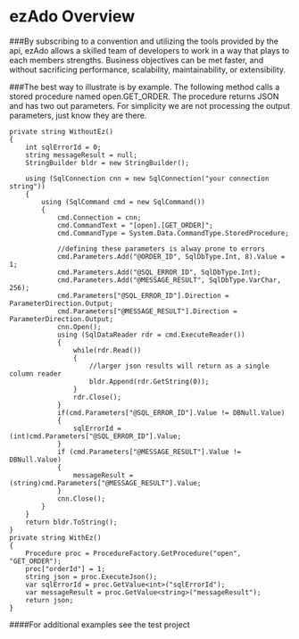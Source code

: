 # ezAdo Overview

###By subscribing to a convention and utilizing the tools provided by the api, ezAdo allows a skilled team of developers to work in a way that plays to each members strengths.  Business objectives can be met faster, and without sacrificing performance, scalability, maintainability, or extensibility.

###The best way to illustrate is by example.  The following method calls a stored procedure named open.GET_ORDER.  The procedure returns JSON and has two out parameters.  For simplicity we are not processing the output parameters, just know they are there.

```
private string WithoutEz()
{
    int sqlErrorId = 0;
    string messageResult = null;
    StringBuilder bldr = new StringBuilder();

    using (SqlConnection cnn = new SqlConnection("your connection string"))
    {
        using (SqlCommand cmd = new SqlCommand())
        {
            cmd.Connection = cnn;
            cmd.CommandText = "[open].[GET_ORDER]";
            cmd.CommandType = System.Data.CommandType.StoredProcedure;

            //defining these parameters is alway prone to errors 
            cmd.Parameters.Add("@ORDER_ID", SqlDbType.Int, 8).Value = 1;
            cmd.Parameters.Add("@SQL_ERROR_ID", SqlDbType.Int);
            cmd.Parameters.Add("@MESSAGE_RESULT", SqlDbType.VarChar, 256);
            cmd.Parameters["@SQL_ERROR_ID"].Direction = ParameterDirection.Output;
            cmd.Parameters["@MESSAGE_RESULT"].Direction = ParameterDirection.Output;
            cnn.Open();
            using (SqlDataReader rdr = cmd.ExecuteReader())
            {
                while(rdr.Read())
                {
                    //larger json results will return as a single column reader
                    bldr.Append(rdr.GetString(0));
                }
                rdr.Close();
            }
            if(cmd.Parameters["@SQL_ERROR_ID"].Value != DBNull.Value)
            {
                sqlErrorId = (int)cmd.Parameters["@SQL_ERROR_ID"].Value;
            }
            if (cmd.Parameters["@MESSAGE_RESULT"].Value != DBNull.Value)
            {
                messageResult = (string)cmd.Parameters["@MESSAGE_RESULT"].Value;
            }
            cnn.Close();
        }
    }
    return bldr.ToString();
}
private string WithEz()
{
    Procedure proc = ProcedureFactory.GetProcedure("open", "GET_ORDER");
    proc["orderId"] = 1;
    string json = proc.ExecuteJson();
    var sqlErrorId = proc.GetValue<int>("sqlErrorId");
    var messageResult = proc.GetValue<string>("messageResult");
    return json;
}
```
####For additional examples see the test project
